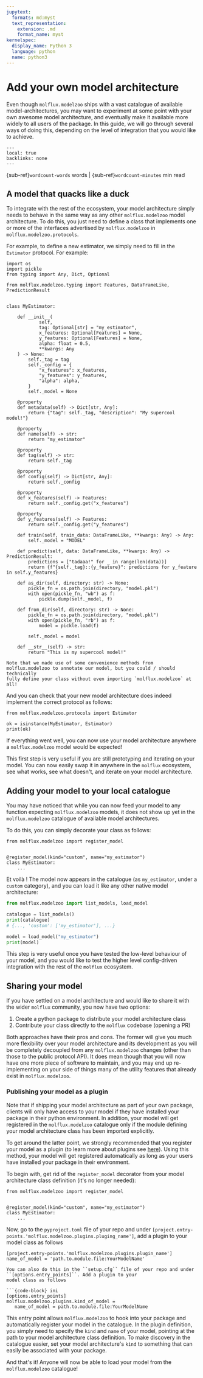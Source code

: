 ```yaml
---
jupytext:
  formats: md:myst
  text_representation:
    extension: .md
    format_name: myst
kernelspec:
  display_name: Python 3
  language: python
  name: python3
---
```


# Add your own model architecture

Even though ``molflux.modelzoo`` ships with a vast catalogue of available model-architectures, you may want to experiment
at some point with your own awesome model architecture, and eventually make it available more widely to all users of
the package. In this guide, we will go through several ways of doing this, depending on the level of integration that
you would like to achieve.

```{contents} On this page
---
local: true
backlinks: none
---
```

{sub-ref}`wordcount-words` words | {sub-ref}`wordcount-minutes` min read

## A model that quacks like a duck

To integrate with the rest of the ecosystem, your model architecture simply needs to behave in the same way as any
other `molflux.modelzoo` model architecture. To do this, you just need to define a class that implements one or more of the
interfaces advertised by `molflux.modelzoo` in `molflux.modelzoo.protocols`.

For example, to define a new estimator, we simply need to fill in the `Estimator` protocol. For example:

```{code-cell} ipython3
import os
import pickle
from typing import Any, Dict, Optional

from molflux.modelzoo.typing import Features, DataFrameLike, PredictionResult


class MyEstimator:

    def __init__(
            self,
            tag: Optional[str] = "my_estimator",
            x_features: Optional[Features] = None,
            y_features: Optional[Features] = None,
            alpha: float = 0.5,
            **kwargs: Any
    ) -> None:
        self._tag = tag
        self._config = {
            "x_features": x_features,
            "y_features": y_features,
            "alpha": alpha,
        }
        self._model = None

    @property
    def metadata(self) -> Dict[str, Any]:
        return {"tag": self._tag, "description": "My supercool model!"}

    @property
    def name(self) -> str:
        return "my_estimator"

    @property
    def tag(self) -> str:
        return self._tag

    @property
    def config(self) -> Dict[str, Any]:
        return self._config

    @property
    def x_features(self) -> Features:
        return self._config.get("x_features")

    @property
    def y_features(self) -> Features:
        return self._config.get("y_features")

    def train(self, train_data: DataFrameLike, **kwargs: Any) -> Any:
        self._model = "MODEL"

    def predict(self, data: DataFrameLike, **kwargs: Any) -> PredictionResult:
        predictions = ["tadaaa!" for _ in range(len(data))]
        return {f"{self._tag}::{y_feature}": predictions for y_feature in self.y_features}

    def as_dir(self, directory: str) -> None:
        pickle_fn = os.path.join(directory, "model.pkl")
        with open(pickle_fn, "wb") as f:
            pickle.dump(self._model, f)

    def from_dir(self, directory: str) -> None:
        pickle_fn = os.path.join(directory, "model.pkl")
        with open(pickle_fn, "rb") as f:
            model = pickle.load(f)

        self._model = model

    def __str__(self) -> str:
        return "This is my supercool model!"
```

```{note}
Note that we made use of some convenience methods from molflux.modelzoo to annotate our model, but you could / should technically
fully define your class without even importing `molflux.modelzoo` at all!
```

And you can check that your new model architecture does indeed implement the correct protocol as follows:
```{code-cell} ipython3
from molflux.modelzoo.protocols import Estimator

ok = isinstance(MyEstimator, Estimator)
print(ok)
```

If everything went well, you can now use your model architecture anywhere a `molflux.modelzoo` model would be expected!

This first step is very useful if you are still prototyping and iterating on your model. You can now easily swap it in
anywhere in the ``molflux`` ecosystem, see what works, see what doesn't, and iterate on your model architecture.

## Adding your model to your local catalogue

You may have noticed that while you can now feed your model to any function expecting `molflux.modelzoo` models, it does not
show up yet in the `molflux.modelzoo` catalogue of available model architectures.

To do this, you can simply decorate your class as follows:

```{code-block} python
from molflux.modelzoo import register_model


@register_model(kind="custom", name="my_estimator")
class MyEstimator:
    ...
```

Et voilà ! The model now appears in the catalogue (as `my_estimator`, under a `custom` category), and you can load it
like any other native model architecture:

```python
from molflux.modelzoo import list_models, load_model

catalogue = list_models()
print(catalogue)
# {..., 'custom': ['my_estimator'], ...}

model = load_model("my_estimator")
print(model)
```

This step is very useful once you have tested the low-level behaviour of your model, and you would like to test the
higher level config-driven integration with the rest of the ``molflux`` ecosystem.

## Sharing your model

If you have settled on a model architecture and would like to share it with the wider `molflux` community, you now
have two options:

1. Create a python package to distribute your model architecture class
2. Contribute your class directly to the `molflux` codebase (opening a PR)

Both approaches have their pros and cons. The former will give you much more flexibility over your
model architecture and its development as you will be completely decoupled from any `molflux.modelzoo` changes (other than
those to the public protocol API). It does mean though that you will now have one more piece of software to maintain,
and you may end up re-implementing on your side of things many of the utility features that already exist in `molflux.modelzoo`.

### Publishing your model as a plugin

Note that if shipping your model architecture as part of your own package, clients will only have access to your model
if they have installed your package in their python environment. In addition, your model will get registered in the
``molflux.modelzoo`` catalogue only if the module defining your model architecture class has been imported explicitly.

To get around the latter point, we strongly recommended that you register your model as a plugin (to learn more about plugins see
[here](https://packaging.python.org/en/latest/guides/creating-and-discovering-plugins/)). Using this method, your model
will get registered automatically as long as your users have installed your package in their environment.

To begin with, get rid of the ``register_model`` decorator from your model architecture class definition
(it's no longer needed):

```{code-block} python
from molflux.modelzoo import register_model


@register_model(kind="custom", name="my_estimator")
class MyEstimator:
    ...
```


Now, go to the ``pyproject.toml`` file of your repo and under ``[project.entry-points.'molflux.modelzoo.plugins.pluging_name']``,
add a plugin to your model class as follows

```{code-block} ini
[project.entry-points.'molflux.modelzoo.plugins.plugin_name']
name_of_model = 'path.to.module.file:YourModelName'
```

```{note}
You can also do this in the ``setup.cfg`` file of your repo and under ``[options.entry_points]``. Add a plugin to your
model class as follows

```{code-block} ini
[options.entry_points]
molflux.modelzoo.plugins.kind_of_model =
   name_of_model = path.to.module.file:YourModelName
```

This entry point allows ``molflux.modelzoo`` to hook into your package and automatically register your model in the catalogue.
In the plugin definition, you simply need to specify the `kind` and `name` of your model, pointing at the path to your
model architecture class definition. To make discovery in the catalogue easier, set your model architecture's `kind` to
something that can easily be associated with your package.

And that's it! Anyone will now be able to load your model from the `molflux.modelzoo` catalogue!
